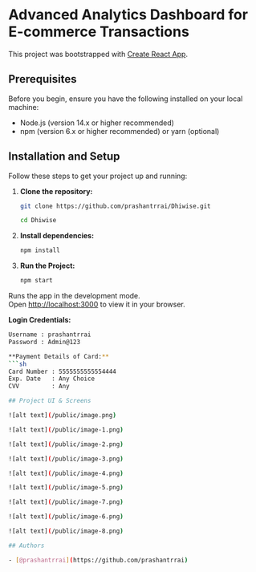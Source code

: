 # Advanced Analytics Dashboard for E-commerce Transactions

This project was bootstrapped with [Create React App](https://github.com/facebook/create-react-app).

## Prerequisites

Before you begin, ensure you have the following installed on your local machine:

- Node.js (version 14.x or higher recommended)
- npm (version 6.x or higher recommended) or yarn (optional)

## Installation and Setup

Follow these steps to get your project up and running:

1. **Clone the repository:**

   ```sh
   git clone https://github.com/prashantrrai/Dhiwise.git

   cd Dhiwise

2. **Install dependencies:**

   ```sh
   npm install

3. **Run the Project:**

   ```sh
   npm start

Runs the app in the development mode.\
Open [http://localhost:3000](http://localhost:3000) to view it in your browser.


**Login Credentials:**
   ```sh
   Username : prashantrrai 
   Password : Admin@123

**Payment Details of Card:**
   ```sh
   Card Number : 5555555555554444 
   Exp. Date   : Any Choice
   CVV         : Any

## Project UI & Screens

![alt text](/public/image.png)

![alt text](/public/image-1.png)

![alt text](/public/image-2.png)

![alt text](/public/image-3.png)

![alt text](/public/image-4.png)

![alt text](/public/image-5.png)

![alt text](/public/image-7.png)

![alt text](/public/image-6.png)

![alt text](/public/image-8.png)

## Authors

- [@prashantrrai](https://github.com/prashantrrai)

